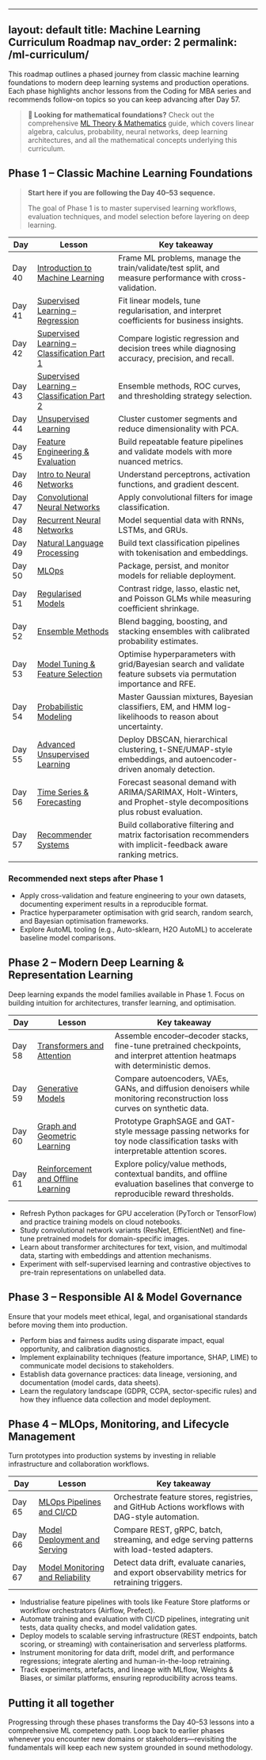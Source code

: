 ______________________________________________________________________

## layout: default title: Machine Learning Curriculum Roadmap nav_order: 2 permalink: /ml-curriculum/

This roadmap outlines a phased journey from classic machine learning foundations to modern deep learning systems and production operations. Each phase highlights anchor lessons from the Coding for MBA series and recommends follow-on topics so you can keep advancing after Day 57.

> **📐 Looking for mathematical foundations?** Check out the comprehensive [ML Theory & Mathematics](theory.md) guide, which covers linear algebra, calculus, probability, neural networks, deep learning architectures, and all the mathematical concepts underlying this curriculum.

## Phase 1 – Classic Machine Learning Foundations

> **Start here if you are following the Day 40–53 sequence.**
>
> The goal of Phase 1 is to master supervised learning workflows, evaluation techniques, and model selection before layering on deep learning.

| Day | Lesson | Key takeaway |
| --- | ------ | ------------ |
| Day 40 | [Introduction to Machine Learning](lessons/day-40-intro-to-ml.md) | Frame ML problems, manage the train/validate/test split, and measure performance with cross-validation. |
| Day 41 | [Supervised Learning – Regression](lessons/day-41-supervised-learning-regression.md) | Fit linear models, tune regularisation, and interpret coefficients for business insights. |
| Day 42 | [Supervised Learning – Classification Part 1](lessons/day-42-supervised-learning-classification-part-1.md) | Compare logistic regression and decision trees while diagnosing accuracy, precision, and recall. |
| Day 43 | [Supervised Learning – Classification Part 2](lessons/day-43-supervised-learning-classification-part-2.md) | Ensemble methods, ROC curves, and thresholding strategy selection. |
| Day 44 | [Unsupervised Learning](lessons/day-44-unsupervised-learning.md) | Cluster customer segments and reduce dimensionality with PCA. |
| Day 45 | [Feature Engineering & Evaluation](lessons/day-45-feature-engineering-and-evaluation.md) | Build repeatable feature pipelines and validate models with more nuanced metrics. |
| Day 46 | [Intro to Neural Networks](lessons/day-46-intro-to-neural-networks.md) | Understand perceptrons, activation functions, and gradient descent. |
| Day 47 | [Convolutional Neural Networks](lessons/day-47-convolutional-neural-networks.md) | Apply convolutional filters for image classification. |
| Day 48 | [Recurrent Neural Networks](lessons/day-48-recurrent-neural-networks.md) | Model sequential data with RNNs, LSTMs, and GRUs. |
| Day 49 | [Natural Language Processing](lessons/day-49-nlp.md) | Build text classification pipelines with tokenisation and embeddings. |
| Day 50 | [MLOps](lessons/day-50-mlops.md) | Package, persist, and monitor models for reliable deployment. |
| Day 51 | [Regularised Models](lessons/day-51-regularized-models.md) | Contrast ridge, lasso, elastic net, and Poisson GLMs while measuring coefficient shrinkage. |
| Day 52 | [Ensemble Methods](lessons/day-52-ensemble-methods.md) | Blend bagging, boosting, and stacking ensembles with calibrated probability estimates. |
| Day 53 | [Model Tuning & Feature Selection](lessons/day-53-model-tuning-and-feature-selection.md) | Optimise hyperparameters with grid/Bayesian search and validate feature subsets via permutation importance and RFE. |
| Day 54 | [Probabilistic Modeling](lessons/day-54-probabilistic-modeling.md) | Master Gaussian mixtures, Bayesian classifiers, EM, and HMM log-likelihoods to reason about uncertainty. |
| Day 55 | [Advanced Unsupervised Learning](lessons/day-55-advanced-unsupervised-learning.md) | Deploy DBSCAN, hierarchical clustering, t-SNE/UMAP-style embeddings, and autoencoder-driven anomaly detection. |
| Day 56 | [Time Series & Forecasting](lessons/day-56-time-series-and-forecasting.md) | Forecast seasonal demand with ARIMA/SARIMAX, Holt-Winters, and Prophet-style decompositions plus robust evaluation. |
| Day 57 | [Recommender Systems](lessons/day-57-recommender-systems.md) | Build collaborative filtering and matrix factorisation recommenders with implicit-feedback aware ranking metrics. |

### Recommended next steps after Phase 1

- Apply cross-validation and feature engineering to your own datasets, documenting experiment results in a reproducible format.
- Practice hyperparameter optimisation with grid search, random search, and Bayesian optimisation frameworks.
- Explore AutoML tooling (e.g., Auto-sklearn, H2O AutoML) to accelerate baseline model comparisons.

## Phase 2 – Modern Deep Learning & Representation Learning

Deep learning expands the model families available in Phase 1. Focus on building intuition for architectures, transfer learning, and optimisation.

| Day | Lesson | Key takeaway |
| --- | ------ | ------------ |
| Day 58 | [Transformers and Attention](lessons/day-58-transformers-and-attention.md) | Assemble encoder–decoder stacks, fine-tune pretrained checkpoints, and interpret attention heatmaps with deterministic demos. |
| Day 59 | [Generative Models](lessons/day-59-generative-models.md) | Compare autoencoders, VAEs, GANs, and diffusion denoisers while monitoring reconstruction loss curves on synthetic data. |
| Day 60 | [Graph and Geometric Learning](lessons/day-60-graph-and-geometric-learning.md) | Prototype GraphSAGE and GAT-style message passing networks for toy node classification tasks with interpretable attention scores. |
| Day 61 | [Reinforcement and Offline Learning](lessons/day-61-reinforcement-and-offline-learning.md) | Explore policy/value methods, contextual bandits, and offline evaluation baselines that converge to reproducible reward thresholds. |

- Refresh Python packages for GPU acceleration (PyTorch or TensorFlow) and practice training models on cloud notebooks.
- Study convolutional network variants (ResNet, EfficientNet) and fine-tune pretrained models for domain-specific images.
- Learn about transformer architectures for text, vision, and multimodal data, starting with embeddings and attention mechanisms.
- Experiment with self-supervised learning and contrastive objectives to pre-train representations on unlabelled data.

## Phase 3 – Responsible AI & Model Governance

Ensure that your models meet ethical, legal, and organisational standards before moving them into production.

- Perform bias and fairness audits using disparate impact, equal opportunity, and calibration diagnostics.
- Implement explainability techniques (feature importance, SHAP, LIME) to communicate model decisions to stakeholders.
- Establish data governance practices: data lineage, versioning, and documentation (model cards, data sheets).
- Learn the regulatory landscape (GDPR, CCPA, sector-specific rules) and how they influence data collection and model deployment.

## Phase 4 – MLOps, Monitoring, and Lifecycle Management

Turn prototypes into production systems by investing in reliable infrastructure and collaboration workflows.

| Day | Lesson | Key takeaway |
| --- | ------ | ------------ |
| Day 65 | [MLOps Pipelines and CI/CD](lessons/day-65-mlops-pipelines-and-ci.md) | Orchestrate feature stores, registries, and GitHub Actions workflows with DAG-style automation. |
| Day 66 | [Model Deployment and Serving](lessons/day-66-model-deployment-and-serving.md) | Compare REST, gRPC, batch, streaming, and edge serving patterns with load-tested adapters. |
| Day 67 | [Model Monitoring and Reliability](lessons/day-67-model-monitoring-and-reliability.md) | Detect data drift, evaluate canaries, and export observability metrics for retraining triggers. |

- Industrialise feature pipelines with tools like Feature Store platforms or workflow orchestrators (Airflow, Prefect).
- Automate training and evaluation with CI/CD pipelines, integrating unit tests, data quality checks, and model validation gates.
- Deploy models to scalable serving infrastructure (REST endpoints, batch scoring, or streaming) with containerisation and serverless platforms.
- Instrument monitoring for data drift, model drift, and performance regressions; integrate alerting and human-in-the-loop retraining.
- Track experiments, artefacts, and lineage with MLflow, Weights & Biases, or similar platforms, ensuring reproducibility across teams.

## Putting it all together

Progressing through these phases transforms the Day 40–53 lessons into a comprehensive ML competency path. Loop back to earlier phases whenever you encounter new domains or stakeholders—revisiting the fundamentals will keep each new system grounded in sound methodology.
